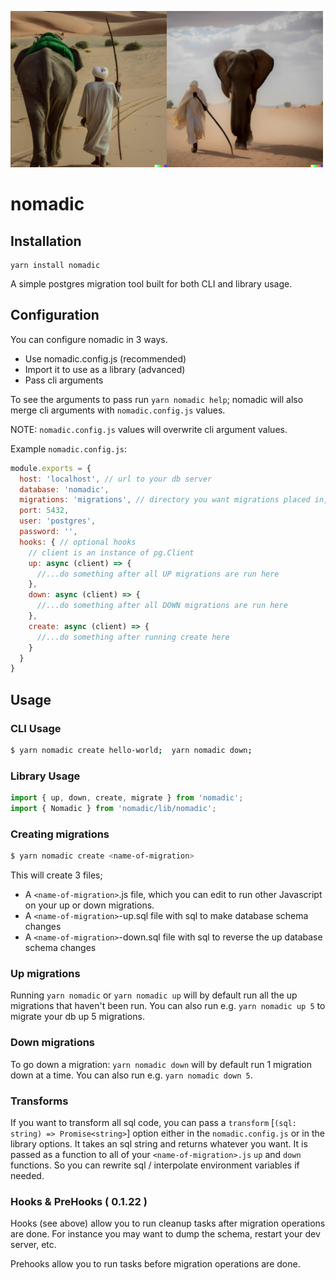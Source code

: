 
<img src="imgs/DALL-E-A-nomad-with-brown-skin-and-cream-clothing-holding-a-spear-and-leading-a-green-elephant-through-a-desert.png" width="250" title="dalle nomad with elephant"><img src="imgs/DALL-E-A-nomad-with-brown-skin-and-cream-clothing-holding-a-spear-and-walking-with-an-elephant-through-a-desert.png" width="250" title="dalle nomad with elephant">

# nomadic

## Installation
```
yarn install nomadic
```
A simple postgres migration tool built for both CLI and library usage.

## Configuration

You can configure nomadic in 3 ways.

* Use nomadic.config.js (recommended)
* Import it to use as a library (advanced)
* Pass cli arguments 

To see the arguments to pass run `yarn nomadic help`; nomadic will also merge cli arguments with `nomadic.config.js` values. 

NOTE: `nomadic.config.js` values will 
overwrite cli argument values.

Example `nomadic.config.js`:

```js
module.exports = {
  host: 'localhost', // url to your db server
  database: 'nomadic', 
  migrations: 'migrations', // directory you want migrations placed in, relative to current working directory
  port: 5432,
  user: 'postgres',
  password: '',
  hooks: { // optional hooks
    // client is an instance of pg.Client
    up: async (client) => {
      //...do something after all UP migrations are run here
    },
    down: async (client) => {
      //...do something after all DOWN migrations are run here
    },
    create: async (client) => {
      //...do something after running create here
    }
  }
}
```


## Usage

### CLI Usage
```sh
$ yarn nomadic create hello-world;  yarn nomadic down;
```

### Library Usage
```typescript
import { up, down, create, migrate } from 'nomadic';
import { Nomadic } from 'nomadic/lib/nomadic';
```

### Creating migrations

```sh
$ yarn nomadic create <name-of-migration>
```

This will create 3 files;

* A `<name-of-migration>`.js file, which you can edit to run other Javascript on your up or down migrations.
* A `<name-of-migration>`-up.sql file with sql to make database schema changes
* A `<name-of-migration>`-down.sql file with sql to reverse the up database schema changes

### Up migrations

Running `yarn nomadic` or `yarn nomadic up` will by default run all the up migrations that haven't been run.
You can also run e.g. `yarn nomadic up 5` to migrate your db up 5 migrations.

### Down migrations

To go down a migration:
`yarn nomadic down` will by default run 1 migration down at a time.
You can also run e.g. `yarn nomadic down 5`.

### Transforms

If you want to transform all sql code, you can pass a `transform` [`(sql: string) => Promise<string>`] option either in the `nomadic.config.js` or in the library options. It takes an sql string and returns whatever you want. It is passed as a function to all of your `<name-of-migration>.js` `up` and `down` functions. So you can rewrite sql / interpolate environment variables if needed.

### Hooks & PreHooks ( 0.1.22 )

Hooks (see above) allow you to run cleanup tasks after migration operations are done. For instance you may want to dump the schema, restart your dev server, etc.

Prehooks allow you to run tasks before migration operations are done.

